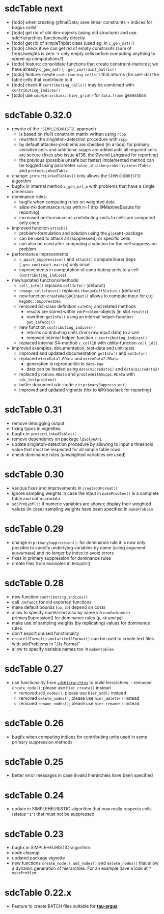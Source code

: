 # sdcTable next
- [todo] when creating @finalData; save linear constraints + indices for bogus cells!
- [todo] get rid of old dim-objects (using old structure) and use sdcHierarchies functionality directly
- [todo] get rid of simpleTriplet class (used eg. in `c_gen_mat()`)
- [todo] check if we can get rid of empty constraints (sum of freqs/weights is zero -> only empty cells before computing anything to speed up computations?)
- [todo] feature: consolidate functions that create constraint-matrices; we have already `c_gen_mat()`, `.gen_contraint_matrix()`
- [todo] feature: create `contributing_cells()` that returns (for cell-ids) the table cells that contribute to it
- [todo] check if `contributing_cells()` may be combined with `contributing_indices()`
- [todo] use `sdcHierarchies::hier_grid()` for `data.frame` generation

# sdcTable 0.32.0
- rewrite of the `"SIMPLEHEURISTIC` approach
  * is based on (full) constraint matrix written using `rcpp`
  * rewritten the singleton-detection procedure with `rcpp`
  * by default attacker-problems are checked (in a loop) for primary sensitive cells and additional supps are added until all required cells are secure (fixes also issue #136, thx Øyvind Langsrud for reporting)
  * the previous (possible unsafe but faster) implemented method can be toggled using parameter `solve_attackerprobs` in `protectTable` and `protectLinkedTable`
- change: `protectLinkedTables()` only allows the `SIMPLEHEURISTIC` algorithm
- bugfix in internal method `c_gen_mat_m` with problems that have a single dimension
- dominance rules:
  * bugfix when computing rules on weighted data
  * allow nk-dominance rules with n=1 (thx @MaximeBeaute for reporting)
  * increased performance as contributing-units to cells are computed only once
- improved function `attack()`
  * problem-formulation and solution using the `glpkAPI`-package
  * can be used to attack all (suppressed) or specific cells
  * can also be used after computing a solution for the cell suppression problem
- performance improvements
  * `c_quick_suppression()` and `attack()` compute linear deps (`.gen_contraint_matrix`) only once
  * improvements in computation of contributing units to a cell (`contributing_indices`)
- new/updated functions/methods:
  * `cell_info()` replaces `cellInfo()` (defunct)
  * `change_cellstatus()` replaces `changeCellStatus()` (defunct)
  * new function `createRegSDCInput()` allows to compute input for e.g `RegSDC::SuppressDec`
  * removed S4-class definition `safeObj` and related methods
    + results are stored within `sdcProblem`-objects (in slot `results`)
    + rewritten `getInfo()` using an internal helper-function `get_safeobj()`
  * new function `contributing_indices()`
    * returns contributing units (from raw input data) to a cell
    * removed internal helper-function `c_contributing_indices()`
  * replaced internal S4-method `c_cellID` with utility-function `cell_id()`
- improved examples, documentation, test-data and unit-tests
  * improved and updated documentation `getInfo()` and `setInfo()`
  * replaced `microData1.RData` and `microData2.RData` 
    + generation is reproducible in `data-raw`
    + data can be loaded using `data(microdata1)` and `data(microdata2)`
  * replaced `problem.RData` and `problemWithSupps.RData` with `sdc_testproblem()`
  * better document sdc-code `z` in `primarySuppression()`
  * improved and updated vignette (thx to @Krisselack for reporting)

# sdcTable 0.31
- remove debugging output
- fixing typos in vignettes
- bugfix in `protectLinkedTables()`
- remove dependency on package `lpSolveAPI`
- update singleton-detection procedure by allowing to input a threshold value that must be respected for all simple table rows
- check dominance rules (unweighted variables are used)

# sdcTable 0.30
- various fixes and improvements in `createJJFormat()`
- ignore sampling weights in case the input in `makeProblem()` is a complete table
and not microdata
- `sdcProb2df():` if numeric variables are shown; display their weighted values (in case)
sampling weights have been specified in `makeProblem`

# sdcTable 0.29
- change in `primarySuppression()`: for dominance rule it is now only possible to specify underlying variables by name (using argument `numVarName`) and no longer by index to avoid errors
- fixes in primary suppression for dominance rules
- create files from examples in tempdir()

# sdcTable 0.28
- new function `contributing_indices()`
- call `.Defunct` for old exported functions
- make default bounds (`ub`, `lb`) depend on costs
- allow to specify numVarInd also by name via `numVarName` in primarySupression() for dominance rules (`p`, `nk` and `pq`)
- make use of sampling weights (by replicating) values for dominance rules.
- don't export unused functionality
- `createJJFormat()` and `writeJJFormat()` can be used to create text files with
sdcProblems in "JJs Format"
- allow to specify variable names too in `makeProblem`

# sdcTable 0.27
- use functionality from [`sdcHierarchies`](https://cran.r-project.org/package=sdcHierarchies) to build hierarchies.     - removed `create_node()`; please use `hier_create()` instead
    - removed `add_nodes()`; please use `hier_add()` instead
    - removed `delete_nodes()`; please use `hier_delete()` instead
    - removed `rename_nodes()`; please use `hier_rename()` instead

# sdcTable 0.26
* bugfix when computing indices for contributing units used in some primary suppression methods

# sdcTable 0.25
* better error messages in case invalid hierarchies have been specified

# sdcTable 0.24
* update in SIMPLEHEURISTIC-algorithm that now really respects cells (status `"z"`) that must not be suppressed

# sdcTable 0.23
* bugfix in SIMPLEHEURISTIC-algorithm
* code cleanup
* updated package vignette
* new functions `create_node()`, `add_nodes()` and `delete_nodes()` that allow a dynamic generation of hierarchies. For an example have a look at `?makeProblem`

# sdcTable 0.22.x
* Feature to create BATCH files suitable for [**tau-argus**](https://github.com/sdcTools/tauargus)
